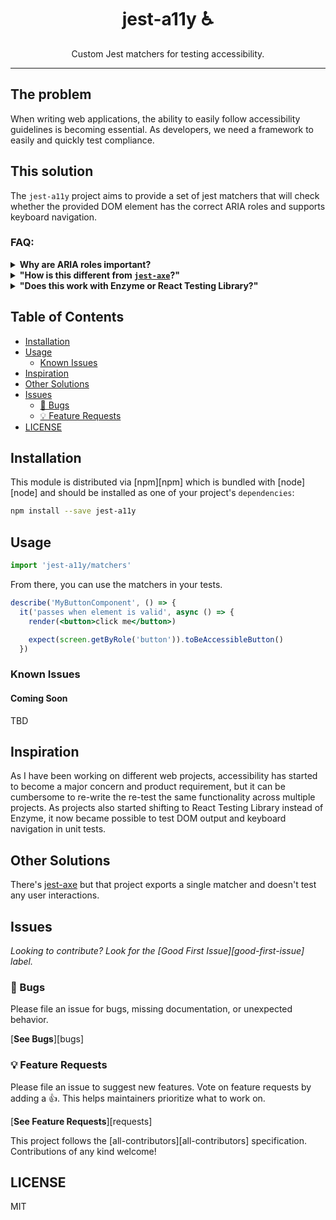 <div align="center">
<h1>jest-a11y ♿</h1>

<p>Custom Jest matchers for testing accessibility.</p>
</div>

---

## The problem

When writing web applications, the ability to easily follow accessibility guidelines is becoming
essential. As developers, we need a framework to easily and quickly test compliance.

## This solution

The `jest-a11y` project aims to provide a set of jest matchers that will check whether the provided
DOM element has the correct ARIA roles and supports keyboard navigation.

### FAQ:

<details>
  <summary>
    <strong>
      Why are ARIA roles important?
    </strong>
  </summary>

ARIA roles provide semantic meaning to content, allowing screen readers and other tools to present
and support interaction with object in a way that is consistent with user expectations of that type
of object. ARIA roles can be used to describe elements that don't natively exist in HTML or exist
but don't yet have full browser support.

</details>

<details>
  <summary>
    <strong>
      "How is this different from <a href="https://www.npmjs.com/package/jest-axe"><code>jest-axe</code></a>?"
    </strong>
  </summary>

The `jest-axe` plugin will parse through the provided DOM structure and check for any violations.
This plugin will also attempt to validate keyboard navigation.

</details>

<details>
  <summary>
    <strong>
      "Does this work with Enzyme or React Testing Library?"
    </strong>
  </summary>

Yes. It works with either of those tools.

</details>

## Table of Contents

<!-- START doctoc generated TOC please keep comment here to allow auto update -->
<!-- DON'T EDIT THIS SECTION, INSTEAD RE-RUN doctoc TO UPDATE -->

- [Installation](#installation)
- [Usage](#usage)
  - [Known Issues](#known-issues)
- [Inspiration](#inspiration)
- [Other Solutions](#other-solutions)
- [Issues](#issues)
  - [🐛 Bugs](#-bugs)
  - [💡 Feature Requests](#-feature-requests)
- [LICENSE](#license)

<!-- END doctoc generated TOC please keep comment here to allow auto update -->

## Installation

This module is distributed via [npm][npm] which is bundled with [node][node] and should be installed
as one of your project's `dependencies`:

```sh
npm install --save jest-a11y
```

## Usage

```typescript
import 'jest-a11y/matchers'
```

From there, you can use the matchers in your tests.

```jsx
describe('MyButtonComponent', () => {
  it('passes when element is valid', async () => {
    render(<button>click me</button>)

    expect(screen.getByRole('button')).toBeAccessibleButton()
  })
```

### Known Issues

#### Coming Soon

TBD

## Inspiration

As I have been working on different web projects, accessibility has started to become a major
concern and product requirement, but it can be cumbersome to re-write the re-test the same
functionality across multiple projects. As projects also started shifting to React Testing Library
instead of Enzyme, it now became possible to test DOM output and keyboard navigation in unit tests.

## Other Solutions

There's [jest-axe](https://github.com/nickcolley/jest-axe) but that project exports a single matcher
and doesn't test any user interactions.

## Issues

_Looking to contribute? Look for the [Good First Issue][good-first-issue] label._

### 🐛 Bugs

Please file an issue for bugs, missing documentation, or unexpected behavior.

[**See Bugs**][bugs]

### 💡 Feature Requests

Please file an issue to suggest new features. Vote on feature requests by adding a 👍. This helps
maintainers prioritize what to work on.

[**See Feature Requests**][requests]

This project follows the [all-contributors][all-contributors] specification. Contributions of any
kind welcome!

## LICENSE

MIT
